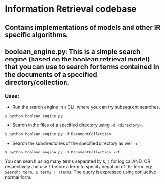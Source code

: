 # Information Retrieval codebase

## Contains implementations of models and other IR specific algorithms.

## boolean_engine.py: This is a simple search engine (based on the boolean retrieval model) that you can use to search for terms contained in the documents of a specified directory/collection.

### Uses:
  - Run the search engine in a CLI, where you can try subsequent searches.
  ```
  $ python boolean_engine.py
  ```

  - Search in the files of a specified directory using ```-d <directory>```.
  ```
  $ python boolean_engine.py -d DocumentCollection
  ```
  - Search the subdirectories of the specified directory as well ```-rf```
  ```
  $ python boolean_engine.py -d DocumentCollection -rf
  ```

You can search using many terms separated by ```&```, ```|``` for logical AND, OR respectively and use ```!``` before a term to specify negation of the term. eg: ```Search: term1 & term2 | !term3```. The query is expressed using conjuctive normal form.
